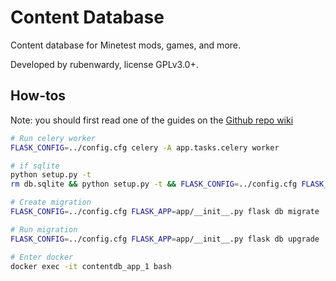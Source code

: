 # Content Database

Content database for Minetest mods, games, and more.

Developed by rubenwardy, license GPLv3.0+.

## How-tos

Note: you should first read one of the guides on the [Github repo wiki](https://github.com/minetest/contentdb/wiki)

```sh
# Run celery worker
FLASK_CONFIG=../config.cfg celery -A app.tasks.celery worker

# if sqlite
python setup.py -t
rm db.sqlite && python setup.py -t && FLASK_CONFIG=../config.cfg FLASK_APP=app/__init__.py flask db stamp head

# Create migration
FLASK_CONFIG=../config.cfg FLASK_APP=app/__init__.py flask db migrate

# Run migration
FLASK_CONFIG=../config.cfg FLASK_APP=app/__init__.py flask db upgrade

# Enter docker
docker exec -it contentdb_app_1 bash
```
